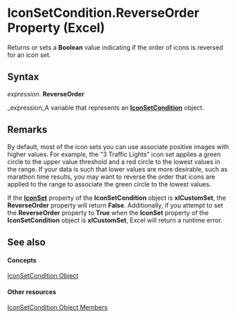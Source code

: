 
# IconSetCondition.ReverseOrder Property (Excel)

Returns or sets a  **Boolean** value indicating if the order of icons is reversed for an icon set.


## Syntax

 _expression_. **ReverseOrder**

 _expression_A variable that represents an  **[IconSetCondition](e3c4ef69-4d95-87c9-5059-805775288e24.md)** object.


## Remarks

By default, most of the icon sets you can use associate positive images with higher values. For example, the "3 Traffic Lights" icon set applies a green circle to the upper value threshold and a red circle to the lowest values in the range. If your data is such that lower values are more desirable, such as marathon time results, you may want to reverse the order that icons are applied to the range to associate the green circle to the lowest values.

If the  **[IconSet](8e0529d5-1c15-744e-2391-7229bcbcd043.md)** property of the **IconSetCondition** object is **xlCustomSet**, the  **ReverseOrder** property will return **False**. Additionally, if you attempt to set the  **ReverseOrder** property to **True** when the **IconSet** property of the **IconSetCondition** object is **xlCustomSet**, Excel will return a runtime error.


## See also


#### Concepts


 [IconSetCondition Object](e3c4ef69-4d95-87c9-5059-805775288e24.md)
#### Other resources


 [IconSetCondition Object Members](5ea20648-be46-7b8b-be31-368fc98329ab.md)

